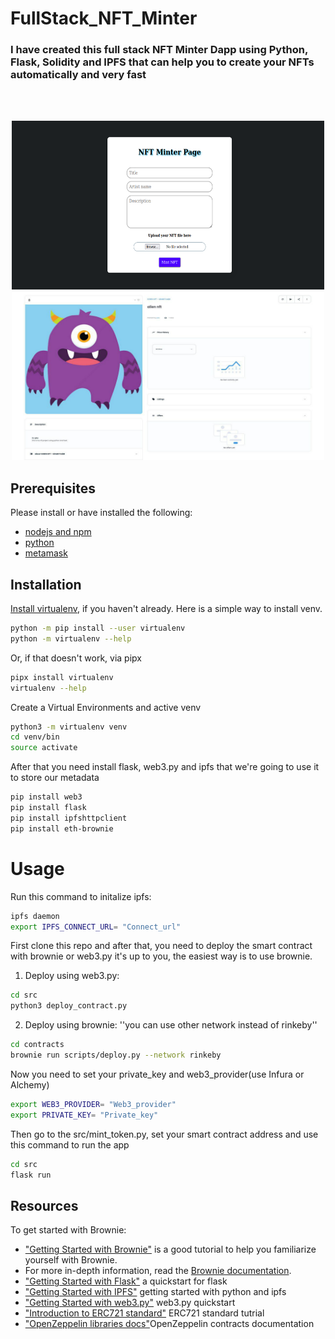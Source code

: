 # FullStack_NFT_Minter
<h3>I have created this full stack NFT Minter Dapp using Python, Flask, Solidity and IPFS that can help you to create your NFTs automatically and very fast</h3>

<br/><br/>
<p align="center">
<img src="https://github.com/Sajad-Salehi/FullStack_NFT_Minter/blob/main/image/home.png" width="500" height="270">
<img src="https://github.com/Sajad-Salehi/FullStack_NFT_Minter/blob/main/image/nft3.png" width="500" height="270">
</p>

## Prerequisites

Please install or have installed the following:

- [nodejs and npm](https://nodejs.org/en/download/)
- [python](https://www.python.org/downloads/)
- [metamask](https://www.google.com/url?sa=t&rct=j&q=&esrc=s&source=web&cd=&cad=rja&uact=8&ved=2ahUKEwjtl7Oi6N_4AhWei_0HHbjzDH4QjBB6BAgHEAE&url=https%3A%2F%2Fmetamask.io%2Fdownload%2F&usg=AOvVaw049ASZIf5umKu9KN8vjUeH)

## Installation

[Install virtualenv](https://virtualenv.pypa.io/en/latest/installation.html), if you haven't already. Here is a simple way to install venv.

```bash
python -m pip install --user virtualenv
python -m virtualenv --help
```

Or, if that doesn't work, via pipx
```bash
pipx install virtualenv
virtualenv --help
```

Create a Virtual Environments and active venv
```bash
python3 -m virtualenv venv
cd venv/bin
source activate
```

After that you need install flask, web3.py and ipfs that we're going to use it to store our metadata 
```bash
pip install web3
pip install flask
pip install ipfshttpclient
pip install eth-brownie
```


# Usage
Run this command to initalize ipfs:
```bash
ipfs daemon 
export IPFS_CONNECT_URL= "Connect_url"
```

First clone this repo and after that, you need to deploy the smart contract with brownie or web3.py
it's up to you, the easiest way is to use brownie.

1. Deploy using web3.py:
```bash
cd src
python3 deploy_contract.py
```

2. Deploy using brownie:
''you can use other network instead of rinkeby''
```bash
cd contracts
brownie run scripts/deploy.py --network rinkeby
```

Now you need to set your private_key and web3_provider(use Infura or Alchemy)
```bash
export WEB3_PROVIDER= "Web3_provider"
export PRIVATE_KEY= "Private_key"
```

Then go to the src/mint_token.py, set your smart contract address 
and use this command to run the app
```bash
cd src
flask run
```

## Resources

To get started with Brownie:

* ["Getting Started with Brownie"](https://medium.com/@iamdefinitelyahuman/getting-started-with-brownie-part-1-9b2181f4cb99) is a good tutorial to help you familiarize yourself with Brownie.
* For more in-depth information, read the [Brownie documentation](https://eth-brownie.readthedocs.io/en/stable/).
* ["Getting Started with Flask"](https://flask.palletsprojects.com/en/2.1.x/quickstart/) a quickstart for flask
* ["Getting Started with IPFS"](https://medium.com/python-pandemonium/getting-started-with-python-and-ipfs-94d14fdffd10) getting started with python and ipfs
* ["Getting Started with web3.py"](https://medium.com/geekculture/interacting-with-ethereum-network-in-python-using-web3-py-part-4-73ee4c978626) web3.py quickstart
* ["Introduction to ERC721 standard"](https://medium.com/blockchannel/walking-through-the-erc721-full-implementation-72ad72735f3c) ERC721 standard tutrial
* ["OpenZeppelin libraries docs"](https://docs.openzeppelin.com/contracts/4.x/)OpenZeppelin contracts documentation
